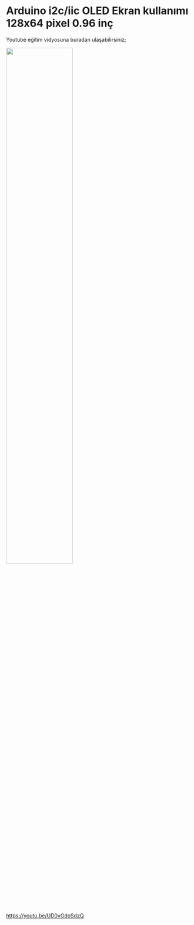 

<h1>Arduino i2c/iic OLED Ekran kullanımı 128x64 pixel 0.96 inç</h1>

<p>Youtube eğitim vidyosuna buradan ulaşabilirsiniz;</p>

[<img src="https://i.ytimg.com/vi/UD0vGdoSdzQ/hqdefault.jpg" width="60%">]([https://www.youtube.com/watch?v=Hc79sDi3f0U](https://youtu.be/UD0vGdoSdzQ) "Arduino i2c/iic OLED Ekran kullanımı 128x64 pixel 0.96 inç")

https://youtu.be/UD0vGdoSdzQ


